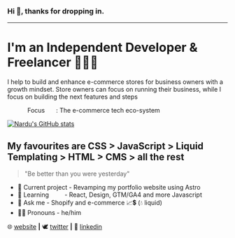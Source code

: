 ### Hi 👋, thanks for dropping in. 
---

# I'm an Independent Developer & Freelancer 👨🏽‍💻

I help to build and enhance e-commerce stores for business owners with a growth mindset.
Store owners can focus on running their business, while I focus on building the next features and steps

&emsp;&emsp;&emsp; Focus &emsp;&nbsp;&nbsp;: The e-commerce tech eco-system <br>

[![Nardu's GitHub stats](https://github-readme-stats.vercel.app/api?username=Dwerg01)](https://github.com/Dwerg01/github-readme-stats)

## My favourites are CSS > JavaScript > Liquid Templating > HTML > CMS > all the rest 
> "Be better than you were yesterday"

- 🔭 Current project - Revamping my portfolio website using Astro 
- 🌱 Learning &emsp;&emsp; - React, Design, GTM/GA4 and more Javascript
- 💬 Ask me          - Shopify and e-commerce 📈💲 (💧 liquid)
- 🤵🏽 Pronouns        - he/him

🌐 [website][website] **|**
🕊 [twitter][twitter] **|**
👔 [linkedin][linkedin]

[website]: https://nardu.info
[twitter]: https://twitter.com/NarduInfo
[linkedin]: https://www.linkedin.com/in/nardu-malherbe-6016b615/
